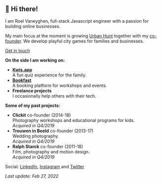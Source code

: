 ## 👋 Hi there!

I am Roel Vaneyghen, full-stack Javascript engineer with a passion for building online businesses.

My main focus at the moment is growing [Urban Hunt](https://urbanhunt.be) together with my <a href="https://www.linkedin.com/in/klaaslannoy/">co-founder</a>. We develop playful city games for families and businesses.

[Get in touch](https://tally.so/r/wvplgm)

**On the side I am working on:**

- **[Kwis.app](https://kwis.app)**  
  A fun quiz experience for the family.
- **[Bookfast](https://bookfast.me)**  
  A booking platform for workshops and events.
- **Freelance projects**  
  I occasionally help others with their tech.

**Some of my past projects:**

- **Clickit** co-founder (2014-18)  
  Photography workshops and educational programs for kids.  
  _Acquired in Q4/2019_
- **Trouwen in Beeld** co-founder (2013-17)  
  Wedding photography.  
  _Acquired in Q4/2019_
- **Ralph Starck** co-founder (2011-18)  
  Film, photography and motion design.  
  _Acquired in Q4/2019_

Social: [LinkedIn](https://linkedin.com/in/roelvan/), [Instagram](https://www.instagram.com/roel.be/) and [Twitter](https://twitter.com/@vaneyghen)

_Last update: Feb 27, 2022_
